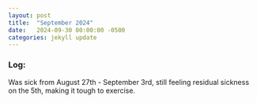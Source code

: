 ```yaml
---
layout: post
title:  "September 2024"
date:   2024-09-30 00:00:00 -0500
categories: jekyll update
---
```


### Log:

Was sick from August 27th - September 3rd, still feeling residual sickness on the 5th, making it tough to exercise.
